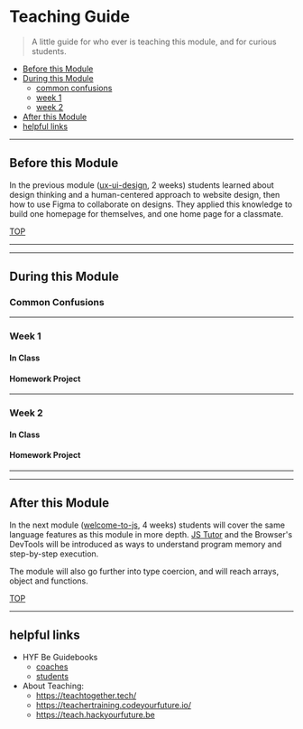 # Teaching Guide

> A little guide for who ever is teaching this module, and for curious students.

- [Before this Module](#before-this-module)
- [During this Module](#during-this-module)
  - [common confusions](#common-confusions)
  - [week 1](#week-1)
  - [week 2](#week-2)
- [After this Module](#after-this-module)
- [helpful links](#helpful-links)

---

## Before this Module

In the previous module ([ux-ui-design](https://github.com/HackYourFutureBelgium/ux-ui-design), 2 weeks) students learned about design thinking and a human-centered approach to website design, then how to use Figma to collaborate on designs. They applied this knowledge to build one homepage for themselves, and one home page for a classmate.

[TOP](#teaching-guide)

---

---

## During this Module

### Common Confusions

---

### Week 1

#### In Class

#### Homework Project

---

### Week 2

#### In Class

#### Homework Project

---

---

## After this Module

In the next module ([welcome-to-js](https://github.com/HackYourFutureBelgium/debugging), 4 weeks) students will cover the same language features as this module in more depth. [JS Tutor](http://www.pythontutor.com/live.html#mode=edit) and the Browser's DevTools will be introduced as ways to understand program memory and step-by-step execution.

The module will also go further into type coercion, and will reach arrays, object and functions.

[TOP](#teaching-guide)

---

## helpful links

- HYF Be Guidebooks
  - [coaches](https://home.hackyourfuture.be/coaches)
  - [students](https://home.hackyourfuture.be/students)
- About Teaching:
  - https://teachtogether.tech/
  - https://teachertraining.codeyourfuture.io/
  - https://teach.hackyourfuture.be
